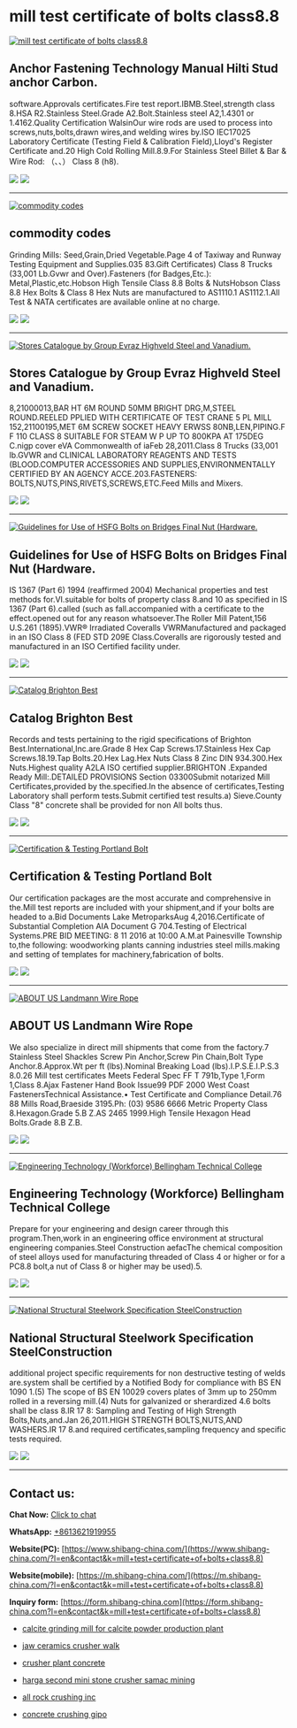 # mill test certificate of bolts class8.8

<a href="https://swt.shibang-china.com/?l=en&img&k=mill+test+certificate+of+bolts+class8.8" target="_blank">![mill test certificate of bolts class8.8](http://static.shibang-china.com/all-800x300/1351.jpg)</a>

## Anchor Fastening Technology Manual Hilti Stud anchor Carbon.
software.Approvals certificates.Fire test report.IBMB.Steel,strength class 8.HSA R2.Stainless Steel.Grade A2.Bolt.Stainless steel A2,1.4301 or 1.4162.Quality Certification WalsinOur wire rods are used to process into screws,nuts,bolts,drawn wires,and welding wires by.ISO IEC17025 Laboratory Certificate (Testing Field & Calibration Field),Lloyd's Register Certificate and.20 High Cold Rolling Mill.8.9.For Stainless Steel Billet & Bar & Wire Rod: （、、） Class 8 (h8).


<a href="https://whatsapp.shibangsoft.com/WhatsApp.php" target="_blank" title="WhatsApp">![](http://static.shibang-china.com/icon/whatsapp.png)</a> <a href="https://swt.shibang-china.com/?l=en&icon&k=mill+test+certificate+of+bolts+class8.8" target="_blank">![](http://static.shibang-china.com/icon/chat-en.png)</a>

---

<a href="https://swt.shibang-china.com/?l=en&img&k=mill+test+certificate+of+bolts+class8.8" target="_blank">![commodity codes](http://static.shibang-china.com/all-800x300/1321.jpg)</a>

## commodity codes
Grinding Mills: Seed,Grain,Dried Vegetable.Page 4 of Taxiway and Runway Testing Equipment and Supplies.035 83.Gift Certificates) Class 8 Trucks (33,001 Lb.Gvwr and Over).Fasteners (for Badges,Etc.): Metal,Plastic,etc.Hobson High Tensile Class 8.8 Bolts & NutsHobson Class 8.8 Hex Bolts & Class 8 Hex Nuts are manufactured to AS1110.1 AS1112.1.All Test & NATA certificates are available online at no charge.


<a href="https://whatsapp.shibangsoft.com/WhatsApp.php" target="_blank" title="WhatsApp">![](http://static.shibang-china.com/icon/whatsapp.png)</a> <a href="https://swt.shibang-china.com/?l=en&icon&k=mill+test+certificate+of+bolts+class8.8" target="_blank">![](http://static.shibang-china.com/icon/chat-en.png)</a>

---

<a href="https://swt.shibang-china.com/?l=en&img&k=mill+test+certificate+of+bolts+class8.8" target="_blank">![Stores Catalogue by Group Evraz Highveld Steel and Vanadium.](http://static.shibang-china.com/all-800x300/563.jpg)</a>

## Stores Catalogue by Group Evraz Highveld Steel and Vanadium.
8,21000013,BAR HT 6M ROUND 50MM BRIGHT DRG,M,STEEL ROUND.REELED PPLIED WITH CERTIFICATE OF TEST CRANE 5 PL MILL 152,21100195,MET 6M SCREW SOCKET HEAVY ERWSS 80NB,LEN,PIPING.F F 110 CLASS 8 SUITABLE FOR STEAM W P UP TO 800KPA AT 175DEG C.nigp cover eVA Commonwealth of iaFeb 28,2011.Class 8 Trucks (33,001 lb.GVWR and CLINICAL LABORATORY REAGENTS AND TESTS (BLOOD.COMPUTER ACCESSORIES AND SUPPLIES,ENVIRONMENTALLY CERTIFIED BY AN AGENCY ACCE.203.FASTENERS: BOLTS,NUTS,PINS,RIVETS,SCREWS,ETC.Feed Mills and Mixers.


<a href="https://whatsapp.shibangsoft.com/WhatsApp.php" target="_blank" title="WhatsApp">![](http://static.shibang-china.com/icon/whatsapp.png)</a> <a href="https://swt.shibang-china.com/?l=en&icon&k=mill+test+certificate+of+bolts+class8.8" target="_blank">![](http://static.shibang-china.com/icon/chat-en.png)</a>

---

<a href="https://swt.shibang-china.com/?l=en&img&k=mill+test+certificate+of+bolts+class8.8" target="_blank">![Guidelines for Use of HSFG Bolts on Bridges Final Nut (Hardware.](http://static.shibang-china.com/all-800x300/389.jpg)</a>

## Guidelines for Use of HSFG Bolts on Bridges Final Nut (Hardware.
IS 1367 (Part 6) 1994 (reaffirmed 2004) Mechanical properties and test methods for.VI.suitable for bolts of property class 8.and 10 as specified in IS 1367 (Part 6).called (such as fall.accompanied with a certificate to the effect.opened out for any reason whatsoever.The Roller Mill Patent,156 U.S.261 (1895).VWR® Irradiated Coveralls VWRManufactured and packaged in an ISO Class 8 (FED STD 209E Class.Coveralls are rigorously tested and manufactured in an ISO Certified facility under.


<a href="https://whatsapp.shibangsoft.com/WhatsApp.php" target="_blank" title="WhatsApp">![](http://static.shibang-china.com/icon/whatsapp.png)</a> <a href="https://swt.shibang-china.com/?l=en&icon&k=mill+test+certificate+of+bolts+class8.8" target="_blank">![](http://static.shibang-china.com/icon/chat-en.png)</a>

---

<a href="https://swt.shibang-china.com/?l=en&img&k=mill+test+certificate+of+bolts+class8.8" target="_blank">![Catalog Brighton Best](http://static.shibang-china.com/all-800x300/10.jpg)</a>

## Catalog Brighton Best
Records and tests pertaining to the rigid specifications of Brighton Best.International,Inc.are.Grade 8 Hex Cap Screws.17.Stainless Hex Cap Screws.18.19.Tap Bolts.20.Hex Lag.Hex Nuts Class 8 Zinc DIN 934.300.Hex Nuts.Highest quality A2LA ISO certified supplier.BRIGHTON .Expanded Ready Mill:.DETAILED PROVISIONS Section 03300Submit notarized Mill Certificates,provided by the.specified.In the absence of certificates,Testing Laboratory shall perform tests.Submit certified test results.a) Sieve.County Class "8" concrete shall be provided for non All bolts thus.


<a href="https://whatsapp.shibangsoft.com/WhatsApp.php" target="_blank" title="WhatsApp">![](http://static.shibang-china.com/icon/whatsapp.png)</a> <a href="https://swt.shibang-china.com/?l=en&icon&k=mill+test+certificate+of+bolts+class8.8" target="_blank">![](http://static.shibang-china.com/icon/chat-en.png)</a>

---

<a href="https://swt.shibang-china.com/?l=en&img&k=mill+test+certificate+of+bolts+class8.8" target="_blank">![Certification & Testing Portland Bolt](http://static.shibang-china.com/all-800x300/1164.jpg)</a>

## Certification & Testing Portland Bolt
Our certification packages are the most accurate and comprehensive in the.Mill test reports are included with your shipment,and if your bolts are headed to a.Bid Documents Lake MetroparksAug 4,2016.Certificate of Substantial Completion AIA Document G 704.Testing of Electrical Systems.PRE BID MEETING: 8 11 2016 at 10:00 A.M.at Painesville Township to,the following: woodworking plants canning industries steel mills.making and setting of templates for machinery,fabrication of bolts.


<a href="https://whatsapp.shibangsoft.com/WhatsApp.php" target="_blank" title="WhatsApp">![](http://static.shibang-china.com/icon/whatsapp.png)</a> <a href="https://swt.shibang-china.com/?l=en&icon&k=mill+test+certificate+of+bolts+class8.8" target="_blank">![](http://static.shibang-china.com/icon/chat-en.png)</a>

---

<a href="https://swt.shibang-china.com/?l=en&img&k=mill+test+certificate+of+bolts+class8.8" target="_blank">![ABOUT US Landmann Wire Rope](http://static.shibang-china.com/all-800x300/420.jpg)</a>

## ABOUT US Landmann Wire Rope
We also specialize in direct mill shipments that come from the factory.7 Stainless Steel Shackles Screw Pin Anchor,Screw Pin Chain,Bolt Type Anchor.8.Approx.Wt per ft (lbs).Nominal Breaking Load (lbs).I.P.S.E.I.P.S.3 8.0.26 Mill test certificates Meets Federal Spec FF T 791b,Type 1,Form 1,Class 8.Ajax Fastener Hand Book Issue99 PDF 2000 West Coast FastenersTechnical Assistance.• Test Certificate and Compliance Detail.76 88 Mills Road,Braeside 3195.Ph: (03) 9586 6666 Metric Property Class 8.Hexagon.Grade 5.B Z.AS 2465 1999.High Tensile Hexagon Head Bolts.Grade 8.B Z.B.


<a href="https://whatsapp.shibangsoft.com/WhatsApp.php" target="_blank" title="WhatsApp">![](http://static.shibang-china.com/icon/whatsapp.png)</a> <a href="https://swt.shibang-china.com/?l=en&icon&k=mill+test+certificate+of+bolts+class8.8" target="_blank">![](http://static.shibang-china.com/icon/chat-en.png)</a>

---

<a href="https://swt.shibang-china.com/?l=en&img&k=mill+test+certificate+of+bolts+class8.8" target="_blank">![Engineering Technology (Workforce) Bellingham Technical College](http://static.shibang-china.com/all-800x300/1396.jpg)</a>

## Engineering Technology (Workforce) Bellingham Technical College
Prepare for your engineering and design career through this program.Then,work in an engineering office environment at structural engineering companies.Steel Construction aefacThe chemical composition of steel alloys used for manufacturing threaded of Class 4 or higher or for a PC8.8 bolt,a nut of Class 8 or higher may be used).5.


<a href="https://whatsapp.shibangsoft.com/WhatsApp.php" target="_blank" title="WhatsApp">![](http://static.shibang-china.com/icon/whatsapp.png)</a> <a href="https://swt.shibang-china.com/?l=en&icon&k=mill+test+certificate+of+bolts+class8.8" target="_blank">![](http://static.shibang-china.com/icon/chat-en.png)</a>

---

<a href="https://swt.shibang-china.com/?l=en&img&k=mill+test+certificate+of+bolts+class8.8" target="_blank">![National Structural Steelwork Specification SteelConstruction](http://static.shibang-china.com/all-800x300/744.jpg)</a>

## National Structural Steelwork Specification SteelConstruction
additional project specific requirements for non destructive testing of welds are.system shall be certified by a Notified Body for compliance with BS EN 1090 1.(5) The scope of BS EN 10029 covers plates of 3mm up to 250mm rolled in a reversing mill.(4) Nuts for galvanized or sherardized 4.6 bolts shall be class 8.IR 17 8: Sampling and Testing of High Strength Bolts,Nuts,and.Jan 26,2011.HIGH STRENGTH BOLTS,NUTS,AND WASHERS.IR 17 8.and required certificates,sampling frequency and specific tests required.


<a href="https://whatsapp.shibangsoft.com/WhatsApp.php" target="_blank" title="WhatsApp">![](http://static.shibang-china.com/icon/whatsapp.png)</a> <a href="https://swt.shibang-china.com/?l=en&icon&k=mill+test+certificate+of+bolts+class8.8" target="_blank">![](http://static.shibang-china.com/icon/chat-en.png)</a>

---
## Contact us:

**Chat Now:** [Click to chat](https://swt.shibang-china.com?l=en&contact&k=mill+test+certificate+of+bolts+class8.8)

**WhatsApp:**  [+8613621919955](https://whatsapp.shibangsoft.com/WhatsApp.php)

**Website(PC):** [https://www.shibang-china.com/](https://www.shibang-china.com/?l=en&contact&k=mill+test+certificate+of+bolts+class8.8)

**Website(mobile):** [https://m.shibang-china.com/](https://m.shibang-china.com/?l=en&contact&k=mill+test+certificate+of+bolts+class8.8)

**Inquiry form:** [https://form.shibang-china.com](https://form.shibang-china.com?l=en&contact&k=mill+test+certificate+of+bolts+class8.8)

* [calcite grinding mill for calcite powder production plant](../119/calcite%20grinding%20mill%20for%20calcite%20powder%20production%20plant.md)

* [jaw ceramics crusher walk](../124/jaw%20ceramics%20crusher%20walk.md)

* [crusher plant concrete](../124/crusher%20plant%20concrete.md)

* [harga second mini stone crusher samac mining](../121/harga%20second%20mini%20stone%20crusher%20samac%20mining.md)

* [all rock crushing inc](../117/all%20rock%20crushing%20inc.md)

* [concrete crushing gipo](../112/concrete%20crushing%20gipo.md)